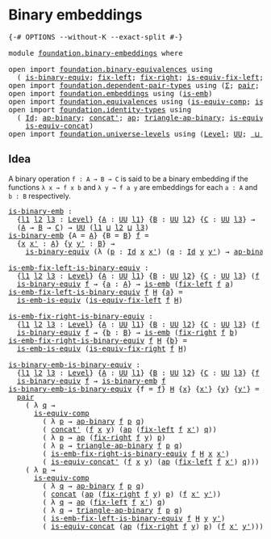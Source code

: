 # Binary embeddings

<pre class="Agda"><a id="30" class="Symbol">{-#</a> <a id="34" class="Keyword">OPTIONS</a> <a id="42" class="Pragma">--without-K</a> <a id="54" class="Pragma">--exact-split</a> <a id="68" class="Symbol">#-}</a>

<a id="73" class="Keyword">module</a> <a id="80" href="foundation.binary-embeddings.html" class="Module">foundation.binary-embeddings</a> <a id="109" class="Keyword">where</a>

<a id="116" class="Keyword">open</a> <a id="121" class="Keyword">import</a> <a id="128" href="foundation.binary-equivalences.html" class="Module">foundation.binary-equivalences</a> <a id="159" class="Keyword">using</a>
  <a id="167" class="Symbol">(</a> <a id="169" href="foundation.binary-equivalences.html#948" class="Function">is-binary-equiv</a><a id="184" class="Symbol">;</a> <a id="186" href="foundation.binary-equivalences.html#706" class="Function">fix-left</a><a id="194" class="Symbol">;</a> <a id="196" href="foundation.binary-equivalences.html#824" class="Function">fix-right</a><a id="205" class="Symbol">;</a> <a id="207" href="foundation.binary-equivalences.html#1173" class="Function">is-equiv-fix-left</a><a id="224" class="Symbol">;</a> <a id="226" href="foundation.binary-equivalences.html#1361" class="Function">is-equiv-fix-right</a><a id="244" class="Symbol">)</a>
<a id="246" class="Keyword">open</a> <a id="251" class="Keyword">import</a> <a id="258" href="foundation.dependent-pair-types.html" class="Module">foundation.dependent-pair-types</a> <a id="290" class="Keyword">using</a> <a id="296" class="Symbol">(</a><a id="297" href="foundation-core.dependent-pair-types.html#502" class="Record">Σ</a><a id="298" class="Symbol">;</a> <a id="300" href="foundation-core.dependent-pair-types.html#575" class="InductiveConstructor">pair</a><a id="304" class="Symbol">;</a> <a id="306" href="foundation-core.dependent-pair-types.html#592" class="Field">pr1</a><a id="309" class="Symbol">;</a> <a id="311" href="foundation-core.dependent-pair-types.html#604" class="Field">pr2</a><a id="314" class="Symbol">)</a>
<a id="316" class="Keyword">open</a> <a id="321" class="Keyword">import</a> <a id="328" href="foundation.embeddings.html" class="Module">foundation.embeddings</a> <a id="350" class="Keyword">using</a> <a id="356" class="Symbol">(</a><a id="357" href="foundation-core.embeddings.html#980" class="Function">is-emb</a><a id="363" class="Symbol">)</a>
<a id="365" class="Keyword">open</a> <a id="370" class="Keyword">import</a> <a id="377" href="foundation.equivalences.html" class="Module">foundation.equivalences</a> <a id="401" class="Keyword">using</a> <a id="407" class="Symbol">(</a><a id="408" href="foundation-core.equivalences.html#7183" class="Function">is-equiv-comp</a><a id="421" class="Symbol">;</a> <a id="423" href="foundation-core.equivalences.html#15392" class="Function">is-emb-is-equiv</a><a id="438" class="Symbol">)</a>
<a id="440" class="Keyword">open</a> <a id="445" class="Keyword">import</a> <a id="452" href="foundation.identity-types.html" class="Module">foundation.identity-types</a> <a id="478" class="Keyword">using</a>
  <a id="486" class="Symbol">(</a> <a id="488" href="foundation-core.identity-types.html#1754" class="Datatype">Id</a><a id="490" class="Symbol">;</a> <a id="492" href="foundation-core.identity-types.html#7516" class="Function">ap-binary</a><a id="501" class="Symbol">;</a> <a id="503" href="foundation-core.identity-types.html#2551" class="Function">concat&#39;</a><a id="510" class="Symbol">;</a> <a id="512" href="foundation-core.identity-types.html#4017" class="Function">ap</a><a id="514" class="Symbol">;</a> <a id="516" href="foundation-core.identity-types.html#7708" class="Function">triangle-ap-binary</a><a id="534" class="Symbol">;</a> <a id="536" href="foundation.identity-types.html#2476" class="Function">is-equiv-concat&#39;</a><a id="552" class="Symbol">;</a> <a id="554" href="foundation-core.identity-types.html#2472" class="Function">concat</a><a id="560" class="Symbol">;</a>
    <a id="566" href="foundation.identity-types.html#1705" class="Function">is-equiv-concat</a><a id="581" class="Symbol">)</a>
<a id="583" class="Keyword">open</a> <a id="588" class="Keyword">import</a> <a id="595" href="foundation.universe-levels.html" class="Module">foundation.universe-levels</a> <a id="622" class="Keyword">using</a> <a id="628" class="Symbol">(</a><a id="629" href="Agda.Primitive.html#597" class="Postulate">Level</a><a id="634" class="Symbol">;</a> <a id="636" href="foundation-core.universe-levels.html#222" class="Primitive">UU</a><a id="638" class="Symbol">;</a> <a id="640" href="Agda.Primitive.html#810" class="Primitive Operator">_⊔_</a><a id="643" class="Symbol">)</a>
</pre>
## Idea

A binary operation `f : A → B → C` is said to be a binary embedding if the functions `λ x → f x b` and `λ y → f a y` are embeddings for each `a : A` and `b : B` respectively.

<pre class="Agda"><a id="is-binary-emb"></a><a id="843" href="foundation.binary-embeddings.html#843" class="Function">is-binary-emb</a> <a id="857" class="Symbol">:</a>
  <a id="861" class="Symbol">{</a><a id="862" href="foundation.binary-embeddings.html#862" class="Bound">l1</a> <a id="865" href="foundation.binary-embeddings.html#865" class="Bound">l2</a> <a id="868" href="foundation.binary-embeddings.html#868" class="Bound">l3</a> <a id="871" class="Symbol">:</a> <a id="873" href="Agda.Primitive.html#597" class="Postulate">Level</a><a id="878" class="Symbol">}</a> <a id="880" class="Symbol">{</a><a id="881" href="foundation.binary-embeddings.html#881" class="Bound">A</a> <a id="883" class="Symbol">:</a> <a id="885" href="foundation-core.universe-levels.html#222" class="Primitive">UU</a> <a id="888" href="foundation.binary-embeddings.html#862" class="Bound">l1</a><a id="890" class="Symbol">}</a> <a id="892" class="Symbol">{</a><a id="893" href="foundation.binary-embeddings.html#893" class="Bound">B</a> <a id="895" class="Symbol">:</a> <a id="897" href="foundation-core.universe-levels.html#222" class="Primitive">UU</a> <a id="900" href="foundation.binary-embeddings.html#865" class="Bound">l2</a><a id="902" class="Symbol">}</a> <a id="904" class="Symbol">{</a><a id="905" href="foundation.binary-embeddings.html#905" class="Bound">C</a> <a id="907" class="Symbol">:</a> <a id="909" href="foundation-core.universe-levels.html#222" class="Primitive">UU</a> <a id="912" href="foundation.binary-embeddings.html#868" class="Bound">l3</a><a id="914" class="Symbol">}</a> <a id="916" class="Symbol">→</a>
  <a id="920" class="Symbol">(</a><a id="921" href="foundation.binary-embeddings.html#881" class="Bound">A</a> <a id="923" class="Symbol">→</a> <a id="925" href="foundation.binary-embeddings.html#893" class="Bound">B</a> <a id="927" class="Symbol">→</a> <a id="929" href="foundation.binary-embeddings.html#905" class="Bound">C</a><a id="930" class="Symbol">)</a> <a id="932" class="Symbol">→</a> <a id="934" href="foundation-core.universe-levels.html#222" class="Primitive">UU</a> <a id="937" class="Symbol">(</a><a id="938" href="foundation.binary-embeddings.html#862" class="Bound">l1</a> <a id="941" href="Agda.Primitive.html#810" class="Primitive Operator">⊔</a> <a id="943" href="foundation.binary-embeddings.html#865" class="Bound">l2</a> <a id="946" href="Agda.Primitive.html#810" class="Primitive Operator">⊔</a> <a id="948" href="foundation.binary-embeddings.html#868" class="Bound">l3</a><a id="950" class="Symbol">)</a>
<a id="952" href="foundation.binary-embeddings.html#843" class="Function">is-binary-emb</a> <a id="966" class="Symbol">{</a><a id="967" class="Argument">A</a> <a id="969" class="Symbol">=</a> <a id="971" href="foundation.binary-embeddings.html#971" class="Bound">A</a><a id="972" class="Symbol">}</a> <a id="974" class="Symbol">{</a><a id="975" class="Argument">B</a> <a id="977" class="Symbol">=</a> <a id="979" href="foundation.binary-embeddings.html#979" class="Bound">B</a><a id="980" class="Symbol">}</a> <a id="982" href="foundation.binary-embeddings.html#982" class="Bound">f</a> <a id="984" class="Symbol">=</a>
  <a id="988" class="Symbol">{</a><a id="989" href="foundation.binary-embeddings.html#989" class="Bound">x</a> <a id="991" href="foundation.binary-embeddings.html#991" class="Bound">x&#39;</a> <a id="994" class="Symbol">:</a> <a id="996" href="foundation.binary-embeddings.html#971" class="Bound">A</a><a id="997" class="Symbol">}</a> <a id="999" class="Symbol">{</a><a id="1000" href="foundation.binary-embeddings.html#1000" class="Bound">y</a> <a id="1002" href="foundation.binary-embeddings.html#1002" class="Bound">y&#39;</a> <a id="1005" class="Symbol">:</a> <a id="1007" href="foundation.binary-embeddings.html#979" class="Bound">B</a><a id="1008" class="Symbol">}</a> <a id="1010" class="Symbol">→</a>
    <a id="1016" href="foundation.binary-equivalences.html#948" class="Function">is-binary-equiv</a> <a id="1032" class="Symbol">(λ</a> <a id="1035" class="Symbol">(</a><a id="1036" href="foundation.binary-embeddings.html#1036" class="Bound">p</a> <a id="1038" class="Symbol">:</a> <a id="1040" href="foundation-core.identity-types.html#1754" class="Datatype">Id</a> <a id="1043" href="foundation.binary-embeddings.html#989" class="Bound">x</a> <a id="1045" href="foundation.binary-embeddings.html#991" class="Bound">x&#39;</a><a id="1047" class="Symbol">)</a> <a id="1049" class="Symbol">(</a><a id="1050" href="foundation.binary-embeddings.html#1050" class="Bound">q</a> <a id="1052" class="Symbol">:</a> <a id="1054" href="foundation-core.identity-types.html#1754" class="Datatype">Id</a> <a id="1057" href="foundation.binary-embeddings.html#1000" class="Bound">y</a> <a id="1059" href="foundation.binary-embeddings.html#1002" class="Bound">y&#39;</a><a id="1061" class="Symbol">)</a> <a id="1063" class="Symbol">→</a> <a id="1065" href="foundation-core.identity-types.html#7516" class="Function">ap-binary</a> <a id="1075" href="foundation.binary-embeddings.html#982" class="Bound">f</a> <a id="1077" href="foundation.binary-embeddings.html#1036" class="Bound">p</a> <a id="1079" href="foundation.binary-embeddings.html#1050" class="Bound">q</a><a id="1080" class="Symbol">)</a>

<a id="is-emb-fix-left-is-binary-equiv"></a><a id="1083" href="foundation.binary-embeddings.html#1083" class="Function">is-emb-fix-left-is-binary-equiv</a> <a id="1115" class="Symbol">:</a>
  <a id="1119" class="Symbol">{</a><a id="1120" href="foundation.binary-embeddings.html#1120" class="Bound">l1</a> <a id="1123" href="foundation.binary-embeddings.html#1123" class="Bound">l2</a> <a id="1126" href="foundation.binary-embeddings.html#1126" class="Bound">l3</a> <a id="1129" class="Symbol">:</a> <a id="1131" href="Agda.Primitive.html#597" class="Postulate">Level</a><a id="1136" class="Symbol">}</a> <a id="1138" class="Symbol">{</a><a id="1139" href="foundation.binary-embeddings.html#1139" class="Bound">A</a> <a id="1141" class="Symbol">:</a> <a id="1143" href="foundation-core.universe-levels.html#222" class="Primitive">UU</a> <a id="1146" href="foundation.binary-embeddings.html#1120" class="Bound">l1</a><a id="1148" class="Symbol">}</a> <a id="1150" class="Symbol">{</a><a id="1151" href="foundation.binary-embeddings.html#1151" class="Bound">B</a> <a id="1153" class="Symbol">:</a> <a id="1155" href="foundation-core.universe-levels.html#222" class="Primitive">UU</a> <a id="1158" href="foundation.binary-embeddings.html#1123" class="Bound">l2</a><a id="1160" class="Symbol">}</a> <a id="1162" class="Symbol">{</a><a id="1163" href="foundation.binary-embeddings.html#1163" class="Bound">C</a> <a id="1165" class="Symbol">:</a> <a id="1167" href="foundation-core.universe-levels.html#222" class="Primitive">UU</a> <a id="1170" href="foundation.binary-embeddings.html#1126" class="Bound">l3</a><a id="1172" class="Symbol">}</a> <a id="1174" class="Symbol">(</a><a id="1175" href="foundation.binary-embeddings.html#1175" class="Bound">f</a> <a id="1177" class="Symbol">:</a> <a id="1179" href="foundation.binary-embeddings.html#1139" class="Bound">A</a> <a id="1181" class="Symbol">→</a> <a id="1183" href="foundation.binary-embeddings.html#1151" class="Bound">B</a> <a id="1185" class="Symbol">→</a> <a id="1187" href="foundation.binary-embeddings.html#1163" class="Bound">C</a><a id="1188" class="Symbol">)</a> <a id="1190" class="Symbol">→</a>
  <a id="1194" href="foundation.binary-equivalences.html#948" class="Function">is-binary-equiv</a> <a id="1210" href="foundation.binary-embeddings.html#1175" class="Bound">f</a> <a id="1212" class="Symbol">→</a> <a id="1214" class="Symbol">{</a><a id="1215" href="foundation.binary-embeddings.html#1215" class="Bound">a</a> <a id="1217" class="Symbol">:</a> <a id="1219" href="foundation.binary-embeddings.html#1139" class="Bound">A</a><a id="1220" class="Symbol">}</a> <a id="1222" class="Symbol">→</a> <a id="1224" href="foundation-core.embeddings.html#980" class="Function">is-emb</a> <a id="1231" class="Symbol">(</a><a id="1232" href="foundation.binary-equivalences.html#706" class="Function">fix-left</a> <a id="1241" href="foundation.binary-embeddings.html#1175" class="Bound">f</a> <a id="1243" href="foundation.binary-embeddings.html#1215" class="Bound">a</a><a id="1244" class="Symbol">)</a>
<a id="1246" href="foundation.binary-embeddings.html#1083" class="Function">is-emb-fix-left-is-binary-equiv</a> <a id="1278" href="foundation.binary-embeddings.html#1278" class="Bound">f</a> <a id="1280" href="foundation.binary-embeddings.html#1280" class="Bound">H</a> <a id="1282" class="Symbol">{</a><a id="1283" href="foundation.binary-embeddings.html#1283" class="Bound">a</a><a id="1284" class="Symbol">}</a> <a id="1286" class="Symbol">=</a>
  <a id="1290" href="foundation-core.equivalences.html#15392" class="Function">is-emb-is-equiv</a> <a id="1306" class="Symbol">(</a><a id="1307" href="foundation.binary-equivalences.html#1173" class="Function">is-equiv-fix-left</a> <a id="1325" href="foundation.binary-embeddings.html#1278" class="Bound">f</a> <a id="1327" href="foundation.binary-embeddings.html#1280" class="Bound">H</a><a id="1328" class="Symbol">)</a>

<a id="is-emb-fix-right-is-binary-equiv"></a><a id="1331" href="foundation.binary-embeddings.html#1331" class="Function">is-emb-fix-right-is-binary-equiv</a> <a id="1364" class="Symbol">:</a>
  <a id="1368" class="Symbol">{</a><a id="1369" href="foundation.binary-embeddings.html#1369" class="Bound">l1</a> <a id="1372" href="foundation.binary-embeddings.html#1372" class="Bound">l2</a> <a id="1375" href="foundation.binary-embeddings.html#1375" class="Bound">l3</a> <a id="1378" class="Symbol">:</a> <a id="1380" href="Agda.Primitive.html#597" class="Postulate">Level</a><a id="1385" class="Symbol">}</a> <a id="1387" class="Symbol">{</a><a id="1388" href="foundation.binary-embeddings.html#1388" class="Bound">A</a> <a id="1390" class="Symbol">:</a> <a id="1392" href="foundation-core.universe-levels.html#222" class="Primitive">UU</a> <a id="1395" href="foundation.binary-embeddings.html#1369" class="Bound">l1</a><a id="1397" class="Symbol">}</a> <a id="1399" class="Symbol">{</a><a id="1400" href="foundation.binary-embeddings.html#1400" class="Bound">B</a> <a id="1402" class="Symbol">:</a> <a id="1404" href="foundation-core.universe-levels.html#222" class="Primitive">UU</a> <a id="1407" href="foundation.binary-embeddings.html#1372" class="Bound">l2</a><a id="1409" class="Symbol">}</a> <a id="1411" class="Symbol">{</a><a id="1412" href="foundation.binary-embeddings.html#1412" class="Bound">C</a> <a id="1414" class="Symbol">:</a> <a id="1416" href="foundation-core.universe-levels.html#222" class="Primitive">UU</a> <a id="1419" href="foundation.binary-embeddings.html#1375" class="Bound">l3</a><a id="1421" class="Symbol">}</a> <a id="1423" class="Symbol">(</a><a id="1424" href="foundation.binary-embeddings.html#1424" class="Bound">f</a> <a id="1426" class="Symbol">:</a> <a id="1428" href="foundation.binary-embeddings.html#1388" class="Bound">A</a> <a id="1430" class="Symbol">→</a> <a id="1432" href="foundation.binary-embeddings.html#1400" class="Bound">B</a> <a id="1434" class="Symbol">→</a> <a id="1436" href="foundation.binary-embeddings.html#1412" class="Bound">C</a><a id="1437" class="Symbol">)</a> <a id="1439" class="Symbol">→</a>
  <a id="1443" href="foundation.binary-equivalences.html#948" class="Function">is-binary-equiv</a> <a id="1459" href="foundation.binary-embeddings.html#1424" class="Bound">f</a> <a id="1461" class="Symbol">→</a> <a id="1463" class="Symbol">{</a><a id="1464" href="foundation.binary-embeddings.html#1464" class="Bound">b</a> <a id="1466" class="Symbol">:</a> <a id="1468" href="foundation.binary-embeddings.html#1400" class="Bound">B</a><a id="1469" class="Symbol">}</a> <a id="1471" class="Symbol">→</a> <a id="1473" href="foundation-core.embeddings.html#980" class="Function">is-emb</a> <a id="1480" class="Symbol">(</a><a id="1481" href="foundation.binary-equivalences.html#824" class="Function">fix-right</a> <a id="1491" href="foundation.binary-embeddings.html#1424" class="Bound">f</a> <a id="1493" href="foundation.binary-embeddings.html#1464" class="Bound">b</a><a id="1494" class="Symbol">)</a>
<a id="1496" href="foundation.binary-embeddings.html#1331" class="Function">is-emb-fix-right-is-binary-equiv</a> <a id="1529" href="foundation.binary-embeddings.html#1529" class="Bound">f</a> <a id="1531" href="foundation.binary-embeddings.html#1531" class="Bound">H</a> <a id="1533" class="Symbol">{</a><a id="1534" href="foundation.binary-embeddings.html#1534" class="Bound">b</a><a id="1535" class="Symbol">}</a> <a id="1537" class="Symbol">=</a>
  <a id="1541" href="foundation-core.equivalences.html#15392" class="Function">is-emb-is-equiv</a> <a id="1557" class="Symbol">(</a><a id="1558" href="foundation.binary-equivalences.html#1361" class="Function">is-equiv-fix-right</a> <a id="1577" href="foundation.binary-embeddings.html#1529" class="Bound">f</a> <a id="1579" href="foundation.binary-embeddings.html#1531" class="Bound">H</a><a id="1580" class="Symbol">)</a>

<a id="is-binary-emb-is-binary-equiv"></a><a id="1583" href="foundation.binary-embeddings.html#1583" class="Function">is-binary-emb-is-binary-equiv</a> <a id="1613" class="Symbol">:</a>
  <a id="1617" class="Symbol">{</a><a id="1618" href="foundation.binary-embeddings.html#1618" class="Bound">l1</a> <a id="1621" href="foundation.binary-embeddings.html#1621" class="Bound">l2</a> <a id="1624" href="foundation.binary-embeddings.html#1624" class="Bound">l3</a> <a id="1627" class="Symbol">:</a> <a id="1629" href="Agda.Primitive.html#597" class="Postulate">Level</a><a id="1634" class="Symbol">}</a> <a id="1636" class="Symbol">{</a><a id="1637" href="foundation.binary-embeddings.html#1637" class="Bound">A</a> <a id="1639" class="Symbol">:</a> <a id="1641" href="foundation-core.universe-levels.html#222" class="Primitive">UU</a> <a id="1644" href="foundation.binary-embeddings.html#1618" class="Bound">l1</a><a id="1646" class="Symbol">}</a> <a id="1648" class="Symbol">{</a><a id="1649" href="foundation.binary-embeddings.html#1649" class="Bound">B</a> <a id="1651" class="Symbol">:</a> <a id="1653" href="foundation-core.universe-levels.html#222" class="Primitive">UU</a> <a id="1656" href="foundation.binary-embeddings.html#1621" class="Bound">l2</a><a id="1658" class="Symbol">}</a> <a id="1660" class="Symbol">{</a><a id="1661" href="foundation.binary-embeddings.html#1661" class="Bound">C</a> <a id="1663" class="Symbol">:</a> <a id="1665" href="foundation-core.universe-levels.html#222" class="Primitive">UU</a> <a id="1668" href="foundation.binary-embeddings.html#1624" class="Bound">l3</a><a id="1670" class="Symbol">}</a> <a id="1672" class="Symbol">{</a><a id="1673" href="foundation.binary-embeddings.html#1673" class="Bound">f</a> <a id="1675" class="Symbol">:</a> <a id="1677" href="foundation.binary-embeddings.html#1637" class="Bound">A</a> <a id="1679" class="Symbol">→</a> <a id="1681" href="foundation.binary-embeddings.html#1649" class="Bound">B</a> <a id="1683" class="Symbol">→</a> <a id="1685" href="foundation.binary-embeddings.html#1661" class="Bound">C</a><a id="1686" class="Symbol">}</a> <a id="1688" class="Symbol">→</a>
  <a id="1692" href="foundation.binary-equivalences.html#948" class="Function">is-binary-equiv</a> <a id="1708" href="foundation.binary-embeddings.html#1673" class="Bound">f</a> <a id="1710" class="Symbol">→</a> <a id="1712" href="foundation.binary-embeddings.html#843" class="Function">is-binary-emb</a> <a id="1726" href="foundation.binary-embeddings.html#1673" class="Bound">f</a>
<a id="1728" href="foundation.binary-embeddings.html#1583" class="Function">is-binary-emb-is-binary-equiv</a> <a id="1758" class="Symbol">{</a><a id="1759" class="Argument">f</a> <a id="1761" class="Symbol">=</a> <a id="1763" href="foundation.binary-embeddings.html#1763" class="Bound">f</a><a id="1764" class="Symbol">}</a> <a id="1766" href="foundation.binary-embeddings.html#1766" class="Bound">H</a> <a id="1768" class="Symbol">{</a><a id="1769" href="foundation.binary-embeddings.html#1769" class="Bound">x</a><a id="1770" class="Symbol">}</a> <a id="1772" class="Symbol">{</a><a id="1773" href="foundation.binary-embeddings.html#1773" class="Bound">x&#39;</a><a id="1775" class="Symbol">}</a> <a id="1777" class="Symbol">{</a><a id="1778" href="foundation.binary-embeddings.html#1778" class="Bound">y</a><a id="1779" class="Symbol">}</a> <a id="1781" class="Symbol">{</a><a id="1782" href="foundation.binary-embeddings.html#1782" class="Bound">y&#39;</a><a id="1784" class="Symbol">}</a> <a id="1786" class="Symbol">=</a>
  <a id="1790" href="foundation-core.dependent-pair-types.html#575" class="InductiveConstructor">pair</a>
    <a id="1799" class="Symbol">(</a> <a id="1801" class="Symbol">λ</a> <a id="1803" href="foundation.binary-embeddings.html#1803" class="Bound">q</a> <a id="1805" class="Symbol">→</a>
      <a id="1813" href="foundation-core.equivalences.html#7183" class="Function">is-equiv-comp</a>
        <a id="1835" class="Symbol">(</a> <a id="1837" class="Symbol">λ</a> <a id="1839" href="foundation.binary-embeddings.html#1839" class="Bound">p</a> <a id="1841" class="Symbol">→</a> <a id="1843" href="foundation-core.identity-types.html#7516" class="Function">ap-binary</a> <a id="1853" href="foundation.binary-embeddings.html#1763" class="Bound">f</a> <a id="1855" href="foundation.binary-embeddings.html#1839" class="Bound">p</a> <a id="1857" href="foundation.binary-embeddings.html#1803" class="Bound">q</a><a id="1858" class="Symbol">)</a>
        <a id="1868" class="Symbol">(</a> <a id="1870" href="foundation-core.identity-types.html#2551" class="Function">concat&#39;</a> <a id="1878" class="Symbol">(</a><a id="1879" href="foundation.binary-embeddings.html#1763" class="Bound">f</a> <a id="1881" href="foundation.binary-embeddings.html#1769" class="Bound">x</a> <a id="1883" href="foundation.binary-embeddings.html#1778" class="Bound">y</a><a id="1884" class="Symbol">)</a> <a id="1886" class="Symbol">(</a><a id="1887" href="foundation-core.identity-types.html#4017" class="Function">ap</a> <a id="1890" class="Symbol">(</a><a id="1891" href="foundation.binary-equivalences.html#706" class="Function">fix-left</a> <a id="1900" href="foundation.binary-embeddings.html#1763" class="Bound">f</a> <a id="1902" href="foundation.binary-embeddings.html#1773" class="Bound">x&#39;</a><a id="1904" class="Symbol">)</a> <a id="1906" href="foundation.binary-embeddings.html#1803" class="Bound">q</a><a id="1907" class="Symbol">))</a>
        <a id="1918" class="Symbol">(</a> <a id="1920" class="Symbol">λ</a> <a id="1922" href="foundation.binary-embeddings.html#1922" class="Bound">p</a> <a id="1924" class="Symbol">→</a> <a id="1926" href="foundation-core.identity-types.html#4017" class="Function">ap</a> <a id="1929" class="Symbol">(</a><a id="1930" href="foundation.binary-equivalences.html#824" class="Function">fix-right</a> <a id="1940" href="foundation.binary-embeddings.html#1763" class="Bound">f</a> <a id="1942" href="foundation.binary-embeddings.html#1778" class="Bound">y</a><a id="1943" class="Symbol">)</a> <a id="1945" href="foundation.binary-embeddings.html#1922" class="Bound">p</a><a id="1946" class="Symbol">)</a>
        <a id="1956" class="Symbol">(</a> <a id="1958" class="Symbol">λ</a> <a id="1960" href="foundation.binary-embeddings.html#1960" class="Bound">p</a> <a id="1962" class="Symbol">→</a> <a id="1964" href="foundation-core.identity-types.html#7708" class="Function">triangle-ap-binary</a> <a id="1983" href="foundation.binary-embeddings.html#1763" class="Bound">f</a> <a id="1985" href="foundation.binary-embeddings.html#1960" class="Bound">p</a> <a id="1987" href="foundation.binary-embeddings.html#1803" class="Bound">q</a><a id="1988" class="Symbol">)</a>
        <a id="1998" class="Symbol">(</a> <a id="2000" href="foundation.binary-embeddings.html#1331" class="Function">is-emb-fix-right-is-binary-equiv</a> <a id="2033" href="foundation.binary-embeddings.html#1763" class="Bound">f</a> <a id="2035" href="foundation.binary-embeddings.html#1766" class="Bound">H</a> <a id="2037" href="foundation.binary-embeddings.html#1769" class="Bound">x</a> <a id="2039" href="foundation.binary-embeddings.html#1773" class="Bound">x&#39;</a><a id="2041" class="Symbol">)</a>
        <a id="2051" class="Symbol">(</a> <a id="2053" href="foundation.identity-types.html#2476" class="Function">is-equiv-concat&#39;</a> <a id="2070" class="Symbol">(</a><a id="2071" href="foundation.binary-embeddings.html#1763" class="Bound">f</a> <a id="2073" href="foundation.binary-embeddings.html#1769" class="Bound">x</a> <a id="2075" href="foundation.binary-embeddings.html#1778" class="Bound">y</a><a id="2076" class="Symbol">)</a> <a id="2078" class="Symbol">(</a><a id="2079" href="foundation-core.identity-types.html#4017" class="Function">ap</a> <a id="2082" class="Symbol">(</a><a id="2083" href="foundation.binary-equivalences.html#706" class="Function">fix-left</a> <a id="2092" href="foundation.binary-embeddings.html#1763" class="Bound">f</a> <a id="2094" href="foundation.binary-embeddings.html#1773" class="Bound">x&#39;</a><a id="2096" class="Symbol">)</a> <a id="2098" href="foundation.binary-embeddings.html#1803" class="Bound">q</a><a id="2099" class="Symbol">)))</a>
    <a id="2107" class="Symbol">(</a> <a id="2109" class="Symbol">λ</a> <a id="2111" href="foundation.binary-embeddings.html#2111" class="Bound">p</a> <a id="2113" class="Symbol">→</a>
      <a id="2121" href="foundation-core.equivalences.html#7183" class="Function">is-equiv-comp</a>
        <a id="2143" class="Symbol">(</a> <a id="2145" class="Symbol">λ</a> <a id="2147" href="foundation.binary-embeddings.html#2147" class="Bound">q</a> <a id="2149" class="Symbol">→</a> <a id="2151" href="foundation-core.identity-types.html#7516" class="Function">ap-binary</a> <a id="2161" href="foundation.binary-embeddings.html#1763" class="Bound">f</a> <a id="2163" href="foundation.binary-embeddings.html#2111" class="Bound">p</a> <a id="2165" href="foundation.binary-embeddings.html#2147" class="Bound">q</a><a id="2166" class="Symbol">)</a>
        <a id="2176" class="Symbol">(</a> <a id="2178" href="foundation-core.identity-types.html#2472" class="Function">concat</a> <a id="2185" class="Symbol">(</a><a id="2186" href="foundation-core.identity-types.html#4017" class="Function">ap</a> <a id="2189" class="Symbol">(</a><a id="2190" href="foundation.binary-equivalences.html#824" class="Function">fix-right</a> <a id="2200" href="foundation.binary-embeddings.html#1763" class="Bound">f</a> <a id="2202" href="foundation.binary-embeddings.html#1778" class="Bound">y</a><a id="2203" class="Symbol">)</a> <a id="2205" href="foundation.binary-embeddings.html#2111" class="Bound">p</a><a id="2206" class="Symbol">)</a> <a id="2208" class="Symbol">(</a><a id="2209" href="foundation.binary-embeddings.html#1763" class="Bound">f</a> <a id="2211" href="foundation.binary-embeddings.html#1773" class="Bound">x&#39;</a> <a id="2214" href="foundation.binary-embeddings.html#1782" class="Bound">y&#39;</a><a id="2216" class="Symbol">))</a>
        <a id="2227" class="Symbol">(</a> <a id="2229" class="Symbol">λ</a> <a id="2231" href="foundation.binary-embeddings.html#2231" class="Bound">q</a> <a id="2233" class="Symbol">→</a> <a id="2235" href="foundation-core.identity-types.html#4017" class="Function">ap</a> <a id="2238" class="Symbol">(</a><a id="2239" href="foundation.binary-equivalences.html#706" class="Function">fix-left</a> <a id="2248" href="foundation.binary-embeddings.html#1763" class="Bound">f</a> <a id="2250" href="foundation.binary-embeddings.html#1773" class="Bound">x&#39;</a><a id="2252" class="Symbol">)</a> <a id="2254" href="foundation.binary-embeddings.html#2231" class="Bound">q</a><a id="2255" class="Symbol">)</a>
        <a id="2265" class="Symbol">(</a> <a id="2267" class="Symbol">λ</a> <a id="2269" href="foundation.binary-embeddings.html#2269" class="Bound">q</a> <a id="2271" class="Symbol">→</a> <a id="2273" href="foundation-core.identity-types.html#7708" class="Function">triangle-ap-binary</a> <a id="2292" href="foundation.binary-embeddings.html#1763" class="Bound">f</a> <a id="2294" href="foundation.binary-embeddings.html#2111" class="Bound">p</a> <a id="2296" href="foundation.binary-embeddings.html#2269" class="Bound">q</a><a id="2297" class="Symbol">)</a>
        <a id="2307" class="Symbol">(</a> <a id="2309" href="foundation.binary-embeddings.html#1083" class="Function">is-emb-fix-left-is-binary-equiv</a> <a id="2341" href="foundation.binary-embeddings.html#1763" class="Bound">f</a> <a id="2343" href="foundation.binary-embeddings.html#1766" class="Bound">H</a> <a id="2345" href="foundation.binary-embeddings.html#1778" class="Bound">y</a> <a id="2347" href="foundation.binary-embeddings.html#1782" class="Bound">y&#39;</a><a id="2349" class="Symbol">)</a>
        <a id="2359" class="Symbol">(</a> <a id="2361" href="foundation.identity-types.html#1705" class="Function">is-equiv-concat</a> <a id="2377" class="Symbol">(</a><a id="2378" href="foundation-core.identity-types.html#4017" class="Function">ap</a> <a id="2381" class="Symbol">(</a><a id="2382" href="foundation.binary-equivalences.html#824" class="Function">fix-right</a> <a id="2392" href="foundation.binary-embeddings.html#1763" class="Bound">f</a> <a id="2394" href="foundation.binary-embeddings.html#1778" class="Bound">y</a><a id="2395" class="Symbol">)</a> <a id="2397" href="foundation.binary-embeddings.html#2111" class="Bound">p</a><a id="2398" class="Symbol">)</a> <a id="2400" class="Symbol">(</a><a id="2401" href="foundation.binary-embeddings.html#1763" class="Bound">f</a> <a id="2403" href="foundation.binary-embeddings.html#1773" class="Bound">x&#39;</a> <a id="2406" href="foundation.binary-embeddings.html#1782" class="Bound">y&#39;</a><a id="2408" class="Symbol">)))</a>
</pre>
